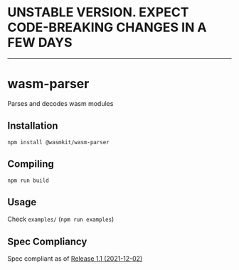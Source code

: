 # UNSTABLE VERSION. EXPECT CODE-BREAKING CHANGES IN A FEW DAYS
---
# wasm-parser

Parses and decodes wasm modules

## Installation

```
npm install @wasmkit/wasm-parser
```

## Compiling
```
npm run build
```

## Usage
Check `examples/` (`npm run examples`)

## Spec Compliancy
Spec compliant as of [Release 1.1 (2021-12-02)](https://webassembly.github.io/spec/core/_download/WebAssembly.pdf)

